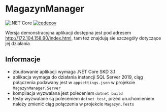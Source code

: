 # MagazynManager

![.NET Core](https://github.com/Saalin/MagazynManager/workflows/.NET%20Core/badge.svg)  [![codecov](https://codecov.io/gh/Saalin/MagazynManager/branch/master/graph/badge.svg)](https://codecov.io/gh/Saalin/MagazynManager)

Wersja demonstracyjna aplikacji dostępna jest pod adresem http://172.104.158.90/index.html, tam też znajdują sie szczegóły dotyczące jej działania

## Informacje
- zbudowanie aplikacji wymaga .NET Core SKD 3.1
- aplikacja wymaga do działania instancji SQL Server 2019, ciąg połączenia podawany jest w `appsettings.json` w projekcie `MagazynManager.Server`
- kompilacja wyzwalana jest poleceniem `dotnet build`
- testy wyzwalane są poleceniem `dotnet test`, przed uruchomieniem należy zmienić ciąg połączenia w projekcie `Magazyn.Tests`
